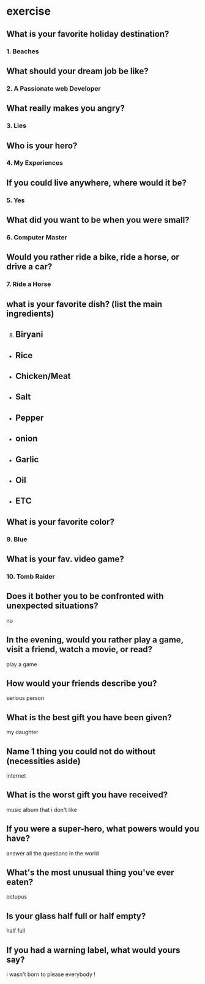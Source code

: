 # exercise

## What is your favorite holiday destination?
### 1. Beaches
## What should your dream job be like?
### 2. A Passionate web Developer   
## What really makes you angry?
### 3. Lies
## Who is your hero?
### 4. My Experiences 
## If you could live anywhere, where would it be?
### 5. Yes
## What did you want to be when you were small?
### 6. Computer Master
## Would you rather ride a bike, ride a horse, or drive a car?
### 7. Ride a Horse
## what is your favorite dish? (list the main ingredients)
8. ## Biryani ## 
* ## Rice
* ## Chicken/Meat 
* ## Salt
* ## Pepper
* ## onion
* ## Garlic
* ## Oil
* ## ETC 
## What is your favorite color?
### 9. Blue
## What is your fav. video game?
### 10. Tomb Raider
## Does it bother you to be confronted with unexpected situations?
no
## In the evening, would you rather play a game, visit a friend, watch a movie, or read?
play a game
## How would your friends describe you?
serious person
## What is the best gift you have been given?
my daughter
## Name 1 thing you could not do without (necessities aside)
internet
## What is the worst gift you have received?
music album that i don't like
## If you were a super-hero, what powers would you have?
answer all the questions in the world
## What's the most unusual thing you've ever eaten?
octupus
## Is your glass half full or half empty?
half full
## If you had a warning label, what would yours say?
i wasn't born to please everybody !